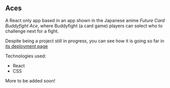 ## Aces

A React only app based in an app shown in the Japanese anime *Future Card Buddyfight Ace*, where Buddyfight (a card game) players can select who to challenge next for a fight.

Despite being a project still in progress, you can see how it is going so far in [its deployment page](https://buddyaces.netlify.app/)

Technologies used:
* React
* CSS

More to be added soon!
